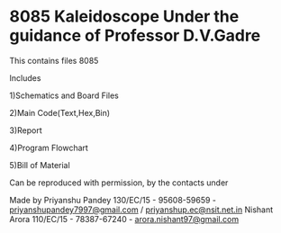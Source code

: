 # 8085 Kaleidoscope Under the guidance of Professor D.V.Gadre
This contains files 8085 

Includes

1)Schematics and Board Files

2)Main Code(Text,Hex,Bin)

3)Report

4)Program Flowchart

5)Bill of Material

Can be reproduced with permission, by the contacts under

Made by 
 Priyanshu Pandey 130/EC/15 - 95608-59659 - priyanshupandey7997@gmail.com / priyanshup.ec@nsit.net.in
 Nishant Arora 110/EC/15 - 78387-67240 - arora.nishant97@gmail.com

